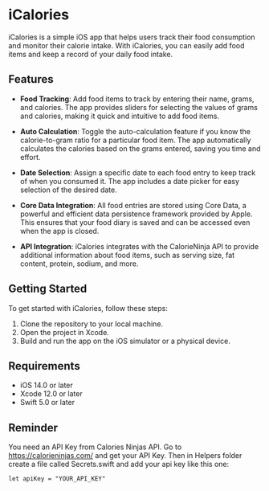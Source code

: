 # iCalories

iCalories is a simple iOS app that helps users track their food consumption and monitor their calorie intake. With iCalories, you can easily add food items and keep a record of your daily food intake.

## Features

- **Food Tracking**: Add food items to track by entering their name, grams, and calories. The app provides sliders for selecting the values of grams and calories, making it quick and intuitive to add food items.

- **Auto Calculation**: Toggle the auto-calculation feature if you know the calorie-to-gram ratio for a particular food item. The app automatically calculates the calories based on the grams entered, saving you time and effort.

- **Date Selection**: Assign a specific date to each food entry to keep track of when you consumed it. The app includes a date picker for easy selection of the desired date.

- **Core Data Integration**: All food entries are stored using Core Data, a powerful and efficient data persistence framework provided by Apple. This ensures that your food diary is saved and can be accessed even when the app is closed.

- **API Integration**: iCalories integrates with the CalorieNinja API to provide additional information about food items, such as serving size, fat content, protein, sodium, and more.

## Getting Started

To get started with iCalories, follow these steps:

1. Clone the repository to your local machine.
2. Open the project in Xcode.
3. Build and run the app on the iOS simulator or a physical device.

## Requirements

- iOS 14.0 or later
- Xcode 12.0 or later
- Swift 5.0 or later

## Reminder

You need an API Key from Calories Ninjas API. Go to https://calorieninjas.com/ and
get your API Key.
Then in Helpers folder create a file called Secrets.swift and add your
api key like this one:

```
let apiKey = "YOUR_API_KEY"
```
